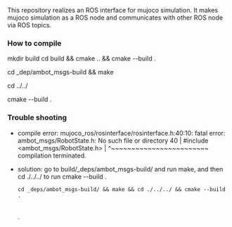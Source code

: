 This repository realizes an ROS interface for mujoco simulation. It makes mujoco simulation as a ROS node and communicates with other ROS node via ROS topics.


### How to compile

mkdir build
cd build && cmake .. && cmake --build .

cd _dep/ambot_msgs-build && make

cd ../../

cmake --build .



### Trouble shooting
- compile error:
mujoco_ros/rosinterface/rosinterface.h:40:10: fatal error: ambot_msgs/RobotState.h: No such file or directory
   40 | #include <ambot_msgs/RobotState.h>
      |          ^~~~~~~~~~~~~~~~~~~~~~~~~
compilation terminated.
- solution:
  go to build/_deps/ambot_msgs-build/ and run make, and then cd ./../../ to run cmake --build .
  ```
  cd _deps/ambot_msgs-build/ && make && cd ./../../ && cmake --build .

  
  
  ```
  
  `
